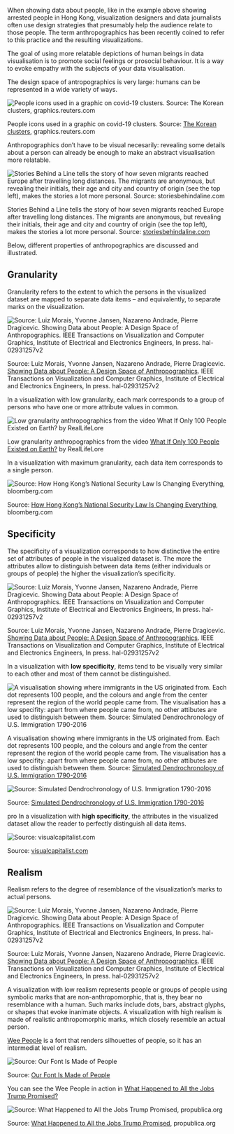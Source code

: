 When showing data about people, like in the example above showing arrested people in Hong Kong, visualization designers and data journalists often use design strategies that presumably help the audience relate to those people. The term anthropographics has been recently coined to refer to this practice and the resulting visualizations.

The goal of using more relatable depictions of human beings in data visualisation is to promote social feelings or prosocial behaviour. It is a way to evoke empathy with the subjects of your data visualisation.

The design space of antropographics is very large: humans can be represented in a wide variety of ways.

![People icons used in a graphic on covid-19 clusters. Source: [The Korean clusters](https://graphics.reuters.com/CHINA-HEALTH-SOUTHKOREA-CLUSTERS/0100B5G33SB/index.html), graphics.reuters.com](Journalistic%20techniques%20for%20data%20storytelling%208bdd09bf88074238b1fe53b3a2116e1e/southkorea-clusters-antropographics.png)

People icons used in a graphic on covid-19 clusters. Source: [The Korean clusters](https://graphics.reuters.com/CHINA-HEALTH-SOUTHKOREA-CLUSTERS/0100B5G33SB/index.html), graphics.reuters.com

Anthropographics don’t have to be visual necesarily: revealing some details about a person can already be enough to make an abstract visualisation more relatable.

![Stories Behind a Line tells the story of how seven migrants reached Europe after travelling long distances. The migrants are anonymous, but revealing their initials, their age and city and country of origin (see the top left), makes the stories a lot more personal. Source: [storiesbehindaline.com](http://www.storiesbehindaline.com/)](Patterns%20for%20data%20driven%20stories%2034fe0220a7d64297ae6ccf534303e18f/stories-behind-a-line.png)

Stories Behind a Line tells the story of how seven migrants reached Europe after travelling long distances. The migrants are anonymous, but revealing their initials, their age and city and country of origin (see the top left), makes the stories a lot more personal. Source: [storiesbehindaline.com](http://www.storiesbehindaline.com/)

Below, different properties of anthropographics are discussed and illustrated.

## Granularity

Granularity refers to the extent to which the persons in the visualized dataset are mapped to separate data items – and equivalently, to separate marks on the visualization.

![Source: Luiz Morais, Yvonne Jansen, Nazareno Andrade, Pierre Dragicevic. [Showing Data about People: A Design Space of Anthropographics](https://hal.archives-ouvertes.fr/hal-02931257/document). IEEE Transactions on Visualization and Computer Graphics, Institute of Electrical and Electronics Engineers, In press. hal-02931257v2](Journalistic%20techniques%20for%20data%20storytelling%208bdd09bf88074238b1fe53b3a2116e1e/granularity.png)

Source: Luiz Morais, Yvonne Jansen, Nazareno Andrade, Pierre Dragicevic. [Showing Data about People: A Design Space of Anthropographics](https://hal.archives-ouvertes.fr/hal-02931257/document). IEEE Transactions on Visualization and Computer Graphics, Institute of Electrical and Electronics Engineers, In press. hal-02931257v2

In a visualization with low granularity, each mark corresponds to a group of persons who have one or more attribute values in common.

![Low granularity anthropographics from the video [What If Only 100 People Existed on Earth?](https://www.youtube.com/watch?v=UbffuGZHeR0&t=329s&ab_channel=RealLifeLore) by RealLifeLore](Journalistic%20techniques%20for%20data%20storytelling%208bdd09bf88074238b1fe53b3a2116e1e/popular-mechanics-100ppl.jpg)

Low granularity anthropographics from the video [What If Only 100 People Existed on Earth?](https://www.youtube.com/watch?v=UbffuGZHeR0&t=329s&ab_channel=RealLifeLore) by RealLifeLore

In a visualization with maximum granularity, each data item corresponds to a single person.

![Source: [How Hong Kong’s National Security Law Is Changing Everything](https://www.bloomberg.com/graphics/2021-hong-kong-national-security-law-arrests/), bloomberg.com](Journalistic%20techniques%20for%20data%20storytelling%208bdd09bf88074238b1fe53b3a2116e1e/bloomberg-hongkong-overview.png)

Source: [How Hong Kong’s National Security Law Is Changing Everything](https://www.bloomberg.com/graphics/2021-hong-kong-national-security-law-arrests/), bloomberg.com

## Specificity

The specificity of a visualization corresponds to how distinctive the entire set of attributes of people in the visualized dataset is. The more the attributes allow to distinguish between data items (either individuals or groups of people) the higher the visualization’s specificity.

![Source: Luiz Morais, Yvonne Jansen, Nazareno Andrade, Pierre Dragicevic. [Showing Data about People: A Design Space of Anthropographics](https://hal.archives-ouvertes.fr/hal-02931257/document). IEEE Transactions on Visualization and Computer Graphics, Institute of Electrical and Electronics Engineers, In press. hal-02931257v2](Journalistic%20techniques%20for%20data%20storytelling%208bdd09bf88074238b1fe53b3a2116e1e/specifity.png)

Source: Luiz Morais, Yvonne Jansen, Nazareno Andrade, Pierre Dragicevic. [Showing Data about People: A Design Space of Anthropographics](https://hal.archives-ouvertes.fr/hal-02931257/document). IEEE Transactions on Visualization and Computer Graphics, Institute of Electrical and Electronics Engineers, In press. hal-02931257v2

In a visualization with **low specificity**, items tend to be visually very similar to each other and most of them cannot be distinguished.

![A visualisation showing where immigrants in the US originated from. Each dot represents 100 people, and the colours and angle from the center represent the region of the world people came from. The visualisation has a low specifity: apart from where people came from, no other attibutes are used to distinguish between them. Source: [Simulated Dendrochronology of U.S. Immigration 1790-2016](https://web.northeastern.edu/naturalizing-immigration-dataviz/)](Journalistic%20techniques%20for%20data%20storytelling%208bdd09bf88074238b1fe53b3a2116e1e/tree-ring-immigration.png)

A visualisation showing where immigrants in the US originated from. Each dot represents 100 people, and the colours and angle from the center represent the region of the world people came from. The visualisation has a low specifity: apart from where people came from, no other attibutes are used to distinguish between them. Source: [Simulated Dendrochronology of U.S. Immigration 1790-2016](https://web.northeastern.edu/naturalizing-immigration-dataviz/)

![Source: [Simulated Dendrochronology of U.S. Immigration 1790-2016](https://web.northeastern.edu/naturalizing-immigration-dataviz/)](Journalistic%20techniques%20for%20data%20storytelling%208bdd09bf88074238b1fe53b3a2116e1e/tree-ring-immigration-detail.png)

Source: [Simulated Dendrochronology of U.S. Immigration 1790-2016](https://web.northeastern.edu/naturalizing-immigration-dataviz/)

pro
In a visualization with **high specificity**, the attributes in the visualized dataset allow the reader to perfectly distinguish all data items.

![Source: [visualcapitalist.com](https://www.visualcapitalist.com/worlds-25-richest-millennial-billionaires/)](Journalistic%20techniques%20for%20data%20storytelling%208bdd09bf88074238b1fe53b3a2116e1e/The-Worlds-25-Millennial-Billionaires_V4_Millennial-Billionaire.jpg)

Source: [visualcapitalist.com](https://www.visualcapitalist.com/worlds-25-richest-millennial-billionaires/)

## Realism

Realism refers to the degree of resemblance of the visualization’s marks to actual persons.

![Source: Luiz Morais, Yvonne Jansen, Nazareno Andrade, Pierre Dragicevic. [Showing Data about People: A Design Space of Anthropographics](https://hal.archives-ouvertes.fr/hal-02931257/document). IEEE Transactions on Visualization and Computer Graphics, Institute of Electrical and Electronics Engineers, In press. hal-02931257v2](Journalistic%20techniques%20for%20data%20storytelling%208bdd09bf88074238b1fe53b3a2116e1e/realism.png)

Source: Luiz Morais, Yvonne Jansen, Nazareno Andrade, Pierre Dragicevic. [Showing Data about People: A Design Space of Anthropographics](https://hal.archives-ouvertes.fr/hal-02931257/document). IEEE Transactions on Visualization and Computer Graphics, Institute of Electrical and Electronics Engineers, In press. hal-02931257v2

A visualization with low realism represents people or groups of people using symbolic marks that are non-anthropomorphic, that is, they bear no resemblance with a human. Such marks include dots, bars, abstract glyphs, or shapes that evoke inanimate objects. A visualization with high realism is made of realistic anthropomorphic marks, which closely resemble an actual person.

[Wee People](https://github.com/propublica/weepeople) is a font that renders silhouettes of people, so it has an intermediat level of realism. 

![Source: [Our Font Is Made of People](https://source.opennews.org/articles/our-font-made-people/)](Journalistic%20techniques%20for%20data%20storytelling%208bdd09bf88074238b1fe53b3a2116e1e/wee-people.png)

Source: [Our Font Is Made of People](https://source.opennews.org/articles/our-font-made-people/)

You can see the Wee People in action in [What Happened to All the Jobs Trump Promised?](https://projects.propublica.org/graphics/trump-job-promises)

![Source: [What Happened to All the Jobs Trump Promised](https://projects.propublica.org/graphics/trump-job-promises), propublica.org](Journalistic%20techniques%20for%20data%20storytelling%208bdd09bf88074238b1fe53b3a2116e1e/wee-people-propublica.png)

Source: [What Happened to All the Jobs Trump Promised](https://projects.propublica.org/graphics/trump-job-promises), propublica.org